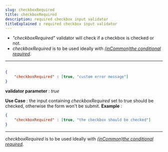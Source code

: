 ```yaml
---
slug: checkboxRequired
title: checkboxRequired
description: required checkbox input validator
titleExplained : required checkbox input validator
---
```


* _"checkboxRequired"_ validator will check if a checkbox is checked or not.
* _checkboxRequired_ is to be used ideally with [_(inCommon)the conditional required_](/docs/conditionalRequired).

---

```JSON

{
    "checkboxRequired" : [true, "custom error message"]
}

```

**validator parameter** : _true_

**Use Case** : the input containing _checkboxRequired_ set to true should be checked, otherwise the form won't be submit.
**Example** :

```JSON
{
    "checkboxRequired" : [true, "the checkbox should be checked"]
}
```

---

_checkboxRequired_ is to be used ideally with [_(inCommon)the conditional required_](/docs/conditionalRequired).

